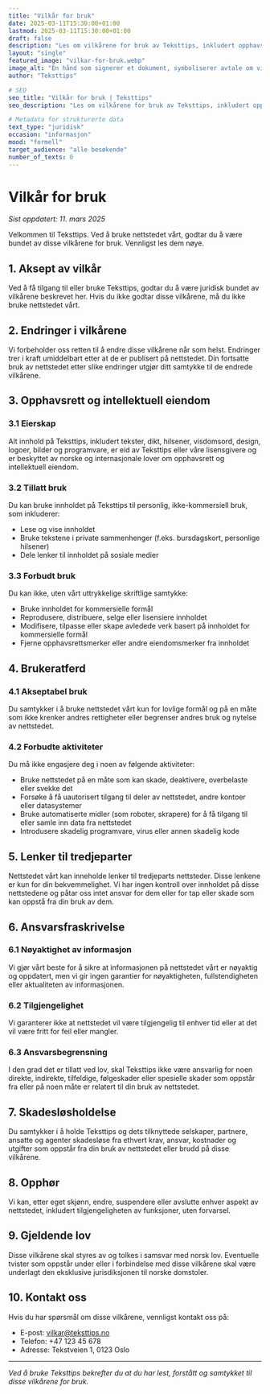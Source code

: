 ```yaml
---
title: "Vilkår for bruk"
date: 2025-03-11T15:30:00+01:00
lastmod: 2025-03-11T15:30:00+01:00
draft: false
description: "Les om vilkårene for bruk av Teksttips, inkludert opphavsrett, ansvarsfraskrivelser og akseptabel bruk av innholdet vårt."
layout: "single"
featured_image: "vilkar-for-bruk.webp"
image_alt: "En hånd som signerer et dokument, symboliserer avtale om vilkår for bruk av Teksttips"
author: "Teksttips"

# SEO
seo_title: "Vilkår for bruk | Teksttips"
seo_description: "Les om vilkårene for bruk av Teksttips, inkludert opphavsrett, ansvarsfraskrivelser og retningslinjer for akseptabel bruk av innholdet vårt."

# Metadata for strukturerte data
text_type: "juridisk"
occasion: "informasjon"
mood: "formell"
target_audience: "alle besøkende"
number_of_texts: 0
---
```


# Vilkår for bruk

*Sist oppdatert: 11. mars 2025*

Velkommen til Teksttips. Ved å bruke nettstedet vårt, godtar du å være bundet av disse vilkårene for bruk. Vennligst les dem nøye.

## 1. Aksept av vilkår

Ved å få tilgang til eller bruke Teksttips, godtar du å være juridisk bundet av vilkårene beskrevet her. Hvis du ikke godtar disse vilkårene, må du ikke bruke nettstedet vårt.

## 2. Endringer i vilkårene

Vi forbeholder oss retten til å endre disse vilkårene når som helst. Endringer trer i kraft umiddelbart etter at de er publisert på nettstedet. Din fortsatte bruk av nettstedet etter slike endringer utgjør ditt samtykke til de endrede vilkårene.

## 3. Opphavsrett og intellektuell eiendom

### 3.1 Eierskap
Alt innhold på Teksttips, inkludert tekster, dikt, hilsener, visdomsord, design, logoer, bilder og programvare, er eid av Teksttips eller våre lisensgivere og er beskyttet av norske og internasjonale lover om opphavsrett og intellektuell eiendom.

### 3.2 Tillatt bruk
Du kan bruke innholdet på Teksttips til personlig, ikke-kommersiell bruk, som inkluderer:
- Lese og vise innholdet
- Bruke tekstene i private sammenhenger (f.eks. bursdagskort, personlige hilsener)
- Dele lenker til innholdet på sosiale medier

### 3.3 Forbudt bruk
Du kan ikke, uten vårt uttrykkelige skriftlige samtykke:
- Bruke innholdet for kommersielle formål
- Reprodusere, distribuere, selge eller lisensiere innholdet
- Modifisere, tilpasse eller skape avledede verk basert på innholdet for kommersielle formål
- Fjerne opphavsrettsmerker eller andre eiendomsmerker fra innholdet

## 4. Brukeratferd

### 4.1 Akseptabel bruk
Du samtykker i å bruke nettstedet vårt kun for lovlige formål og på en måte som ikke krenker andres rettigheter eller begrenser andres bruk og nytelse av nettstedet.

### 4.2 Forbudte aktiviteter
Du må ikke engasjere deg i noen av følgende aktiviteter:
- Bruke nettstedet på en måte som kan skade, deaktivere, overbelaste eller svekke det
- Forsøke å få uautorisert tilgang til deler av nettstedet, andre kontoer eller datasystemer
- Bruke automatiserte midler (som roboter, skrapere) for å få tilgang til eller samle inn data fra nettstedet
- Introdusere skadelig programvare, virus eller annen skadelig kode

## 5. Lenker til tredjeparter

Nettstedet vårt kan inneholde lenker til tredjeparts nettsteder. Disse lenkene er kun for din bekvemmelighet. Vi har ingen kontroll over innholdet på disse nettstedene og påtar oss intet ansvar for dem eller for tap eller skade som kan oppstå fra din bruk av dem.

## 6. Ansvarsfraskrivelse

### 6.1 Nøyaktighet av informasjon
Vi gjør vårt beste for å sikre at informasjonen på nettstedet vårt er nøyaktig og oppdatert, men vi gir ingen garantier for nøyaktigheten, fullstendigheten eller aktualiteten av informasjonen.

### 6.2 Tilgjengelighet
Vi garanterer ikke at nettstedet vil være tilgjengelig til enhver tid eller at det vil være fritt for feil eller mangler.

### 6.3 Ansvarsbegrensning
I den grad det er tillatt ved lov, skal Teksttips ikke være ansvarlig for noen direkte, indirekte, tilfeldige, følgeskader eller spesielle skader som oppstår fra eller på noen måte er relatert til din bruk av nettstedet.

## 7. Skadesløsholdelse

Du samtykker i å holde Teksttips og dets tilknyttede selskaper, partnere, ansatte og agenter skadesløse fra ethvert krav, ansvar, kostnader og utgifter som oppstår fra din bruk av nettstedet eller brudd på disse vilkårene.

## 8. Opphør

Vi kan, etter eget skjønn, endre, suspendere eller avslutte enhver aspekt av nettstedet, inkludert tilgjengeligheten av funksjoner, uten forvarsel.

## 9. Gjeldende lov

Disse vilkårene skal styres av og tolkes i samsvar med norsk lov. Eventuelle tvister som oppstår under eller i forbindelse med disse vilkårene skal være underlagt den eksklusive jurisdiksjonen til norske domstoler.

## 10. Kontakt oss

Hvis du har spørsmål om disse vilkårene, vennligst kontakt oss på:

- E-post: [vilkar@teksttips.no](mailto:vilkar@teksttips.no)
- Telefon: +47 123 45 678
- Adresse: Tekstveien 1, 0123 Oslo

---

*Ved å bruke Teksttips bekrefter du at du har lest, forstått og samtykket til disse vilkårene for bruk.* 
